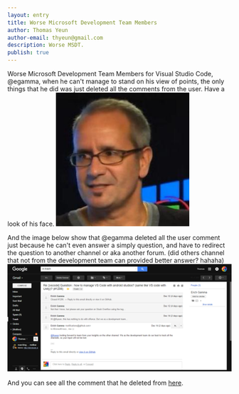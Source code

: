 ```yaml
---
layout: entry
title: Worse Microsoft Development Team Members
author: Thomas Yeun
author-email: thyeun@gmail.com
description: Worse MSDT.
publish: true
---
```


Worse Microsoft Development Team Members for Visual Studio Code, @egamma, when he can't manage to stand on his view of points, the only things that he did was just deleted all the comments from the user. Have a look of his face.
<img src="/images/2015-12-16/egamma.jpg" style="margin: 0 auto; width: 300px;" />

And the image below show that @egamma deleted all the user comment just because he can't even answer a simply question, and have to redirect the question to another channel or aka another forum. (did others channel that not from the development team can provided better answer? hahaha)
<img src="/images/2015-12-16/egamma-post.png" style="margin: 0 auto; width: 752px;" />

And you can see all the comment that he deleted from [here](https://github.com/Microsoft/vscode/issues/1206#issuecomment-164459110).
